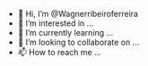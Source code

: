 - 👋 Hi, I’m @Wagnerribeiroferreira
- 👀 I’m interested in ...
- 🌱 I’m currently learning ...
- 💞️ I’m looking to collaborate on ...
- 📫 How to reach me ...

<!---
Wagnerribeiroferreira/Wagnerribeiroferreira is a ✨ special ✨ repository because its `README.md` (this file) appears on your GitHub profile.
You can click the Preview link to take a look at your changes.
--->
